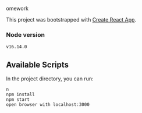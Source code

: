 omework

This project was bootstrapped with [Create React App](https://github.com/facebook/create-react-app).

### Node version

```
v16.14.0
```

## Available Scripts

In the project directory, you can run:

```
n
npm install
npm start
open browser with localhost:3000
```
